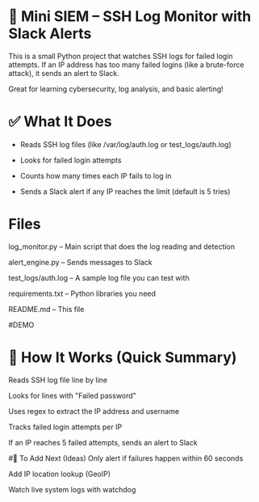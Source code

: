 # 🔐 Mini SIEM – SSH Log Monitor with Slack Alerts
This is a small Python project that watches SSH logs for failed login attempts. If an IP address has too many failed logins (like a brute-force attack), it sends an alert to Slack.

Great for learning cybersecurity, log analysis, and basic alerting!

# ✅ What It Does
- Reads SSH log files (like /var/log/auth.log or test_logs/auth.log)

- Looks for failed login attempts

- Counts how many times each IP fails to log in

- Sends a Slack alert if any IP reaches the limit (default is 5 tries)

# Files
log_monitor.py – Main script that does the log reading and detection

alert_engine.py – Sends messages to Slack

test_logs/auth.log – A sample log file you can test with

requirements.txt – Python libraries you need

README.md – This file

#DEMO

# 🧠 How It Works (Quick Summary)
Reads SSH log file line by line

Looks for lines with "Failed password"

Uses regex to extract the IP address and username

Tracks failed login attempts per IP

If an IP reaches 5 failed attempts, sends an alert to Slack

#🔧 To Add Next (Ideas)
Only alert if failures happen within 60 seconds

Add IP location lookup (GeoIP)

Watch live system logs with watchdog
